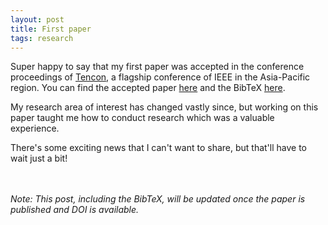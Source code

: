 ```yaml
---
layout: post
title: First paper
tags: research
---
```


Super happy to say that my first paper was accepted in the conference proceedings of [Tencon](http://tencon2018.org/), a flagship conference of IEEE in the Asia-Pacific region. You can find the accepted paper [here](../files/tencon2018.pdf) and the BibTeX [here](../files/tencon2018.bib).

My research area of interest has changed vastly since, but working on this paper taught me how to conduct research which was a valuable experience.

There's some exciting news that I can't want to share, but that'll have to wait just a bit!

<br><br>
_Note: This post, including the BibTeX, will be updated once the paper is published and DOI is available._